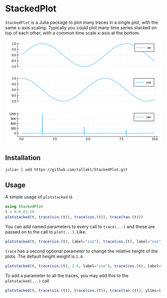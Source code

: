 # StackedPlot


`StackedPlot` is a Julia package to plot many traces in a single plot, with
the same x-axis scaling. Typically you could plot many time series stacked on
top of each other, with a common time scale x-axis at the bottom.

![Example Plot](/docs/plot.svg)

## Installation

```
julia> ] add https://github.com/tallakt/StackedPlot.git
```

## Usage

A simple usage of `plotstacked` is

```julia
using StackedPlot
t = 0:0.01:10
plotstacked(t, trace(sin.(t)), trace(cos.(t)), trace(tan.(t)))
```

You can add named parameters to every call to `trace(...)` and these are passed
on to the call to `plot(...)`. Like:

```julia
plotstacked(t, trace(sin.(t), label="sin"), trace(cos.(t), label="cos"), trace(tan.(t), label="tan"))
```

`trace` has a second optional parameter to change the relative height of the plots. 
The default height weight is `1.0`.

```julia
plotstacked(t, trace(sin.(t), 2.0, label="sin"), trace(cos.(t), label="cos"), trace(tan.(t), label="tan"))
```

To add a parameter to all the traces, you may add this to the `plotstacked(...)` call


```julia
plotstacked(t, trace(sin.(t)), trace(cos.(t)), trace(tan.(t)), ylims=(-1,1), legend=false)
```



